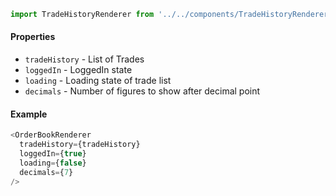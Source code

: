 ```js
import TradeHistoryRenderer from '../../components/TradeHistoryRenderer';
```

#### Properties
* `tradeHistory` - List of Trades
* `loggedIn` - LoggedIn state
* `loading` - Loading state of trade list
* `decimals` - Number of figures to show after decimal point

#### Example
```js
<OrderBookRenderer
  tradeHistory={tradeHistory}
  loggedIn={true}
  loading={false}
  decimals={7}
/>
```